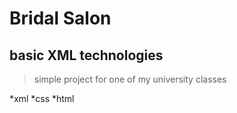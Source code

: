 # Bridal Salon
## basic XML technologies  
>simple project for one of my university classes

*xml
*css
*html
